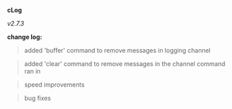 **cLog**

*v2.7.3*

**change log:**

> added 'buffer' command to remove messages in logging channel

> added 'clear' command to remove messages in the channel command ran in

> speed improvements

> bug fixes


